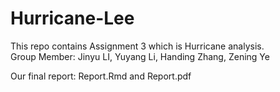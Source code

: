 # Hurricane-Lee
  This repo contains Assignment 3 which is Hurricane analysis.  
  Group Member: Jinyu LI, Yuyang Li, Handing Zhang, Zening Ye

  Our final report: Report.Rmd and Report.pdf
